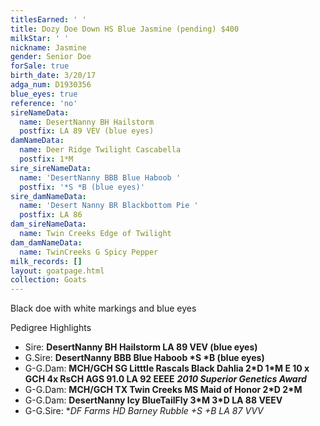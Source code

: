 ```yaml
---
titlesEarned: ' '
title: Dozy Doe Down HS Blue Jasmine (pending) $400
milkStar: ' '
nickname: Jasmine
gender: Senior Doe
forSale: true
birth_date: 3/20/17
adga_num: D1930356
blue_eyes: true
reference: 'no'
sireNameData:
  name: DesertNanny BH Hailstorm
  postfix: LA 89 VEV (blue eyes)
damNameData:
  name: Deer Ridge Twilight Cascabella
  postfix: 1*M
sire_sireNameData:
  name: 'DesertNanny BBB Blue Haboob '
  postfix: '*S *B (blue eyes)'
sire_damNameData:
  name: 'Desert Nanny BR Blackbottom Pie '
  postfix: LA 86
dam_sireNameData:
  name: Twin Creeks Edge of Twilight
dam_damNameData:
  name: TwinCreeks G Spicy Pepper
milk_records: []
layout: goatpage.html
collection: Goats
---
```

Black doe with white markings and blue eyes

Pedigree Highlights

* Sire: **DesertNanny BH Hailstorm LA 89 VEV (blue eyes)**
* G.Sire: **DesertNanny BBB Blue Haboob \*S \*B (blue eyes)**
* G-G.Dam: **MCH/GCH SG Litttle Rascals Black Dahlia 2\*D 1\*M E 10 x GCH 4x RsCH AGS 91.0 LA 92 EEEE**  _**2010 Superior Genetics Award**_
* G-G.Dam: **MCH/GCH TX Twin Creeks MS Maid of Honor 2\*D 2\*M**
* G-G.Dam: **DesertNanny Icy BlueTailFly 3\*M 3\*D LA 88 VEEV**
* G-G.Sire: **DF Farms HD Barney Rubble +*S +B LA 87 VVV**
